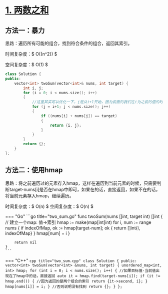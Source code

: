 <!--
 * @Author: cvenwu yirufeng@foxmail.com
 * @Date: 2024-09-29 10:11:16
 * @LastEditors: cvenwu yirufeng@foxmail.com
 * @LastEditTime: 2024-09-30 16:25:38
 * @Description: 3
 * 
 * Copyright (c) 2024 by yirufeng@foxmail.com, All Rights Reserved. 
-->
# [1. 两数之和](https://leetcode-cn.com/problems/two-sum/)

## 方法一：暴力
思路：遍历所有可能的组合，找到符合条件的组合，返回其索引。

时间复杂度：$ O({n^2}) $

空间复杂度：$ O(1) $


```cpp title="two_sum.cpp"
class Solution {
public:
    vector<int> twoSum(vector<int>& nums, int target) {
        int i, j;
        for (i = 0; i < nums.size(); i++)
        {
            //这里其实可以优化一下，j是从i+1开始，因为前面的我们在i为之前的值的时候就已经判断过了
            for (j = i+1; j < nums.size(); j++)
            {
                if ((nums[i] + nums[j]) == target) 
                {
                    return {i, j};
                }
            }
        }
        return {};
    }
};
```


## 方法二：使用hmap

思路：将之前遍历过的元素存入hmap，这样在遍历到当前元素的时候，只需要判断target-nums[i]是否在hmap中即可，如果在的话，直接返回，如果不在的话，将当前元素存入hmap，继续遍历。

时间复杂度：$ O(n) $
空间复杂度：$ O(n) $


=== "Go"
    ```go title="two_sum.go"
    func twoSum(nums []int, target int) []int {
        // 建立一个map: 值->索引
        hmap := make(map[int]int)
        for i, num := range nums {
            if indexOfMap, ok := hmap[target-num]; ok {
                return []int{i, indexOfMap}
            }
            hmap[num] = i
        }

        return nil
    }
    ```

=== "C++"
    ```cpp title="two_sum.cpp"
    class Solution
    {
    public:
        vector<int> twoSum(vector<int> &nums, int target)
        {
        unordered_map<int, int> hmap;
        for (int i = 0; i < nums.size(); i++)
        {
            //如果目标值-当前值出现在了hmap中的话，直接返回
            auto it = hmap.find(target-nums[i]);
            if (it != hmap.end())
            {
                //因为返回的是两个组合的索引
                return {it->second, i};
            }
            hmap[nums[i]] = i;
        }
        //否则说明没有找到
        return {};
        }
    };
    ```